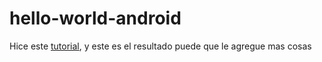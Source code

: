 # hello-world-android

Hice este [tutorial](https://codelabs.developers.google.com/codelabs/build-your-first-android-app-kotlin/), y este es el resultado puede que le agregue mas cosas
